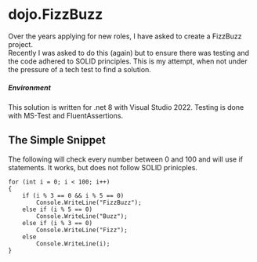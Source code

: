 # dojo.FizzBuzz
Over the years applying for new roles, I have asked to create a FizzBuzz project.  
Recently I was asked to do this (again) but to ensure there was testing and the code adhered to SOLID principles.
This is my attempt, when not under the pressure of a tech test to find a solution.

##### Environment
This solution is written for .net 8 with Visual Studio 2022.
Testing is done with MS-Test and FluentAssertions.

## The Simple Snippet
The following will check every number between 0 and 100 and will use if statements.
It works, but does not follow SOLID prinicples.

```
for (int i = 0; i < 100; i++)
{
    if (i % 3 == 0 && i % 5 == 0)
        Console.WriteLine("FizzBuzz");
    else if (i % 5 == 0)
        Console.WriteLine("Buzz");
    else if (i % 3 == 0)
        Console.WriteLine("Fizz");
    else
        Console.WriteLine(i);
}
```

